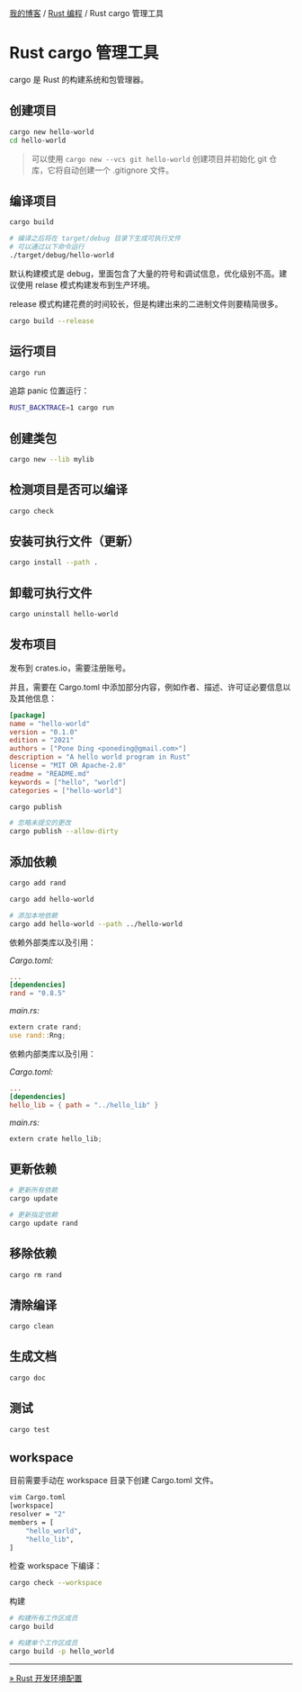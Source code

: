 [我的博客](../_index.md) / [Rust 编程](_index.md) / Rust cargo 管理工具

# Rust cargo 管理工具

cargo 是 Rust 的构建系统和包管理器。

## 创建项目

```bash
cargo new hello-world
cd hello-world
```

> 可以使用 `cargo new --vcs git hello-world` 创建项目并初始化 git 仓库，它将自动创建一个 .gitignore 文件。

## 编译项目

```bash
cargo build

# 编译之后将在 target/debug 目录下生成可执行文件
# 可以通过以下命令运行
./target/debug/hello-world
```

默认构建模式是 debug，里面包含了大量的符号和调试信息，优化级别不高。建议使用 relase 模式构建发布到生产环境。

release 模式构建花费的时间较长，但是构建出来的二进制文件则要精简很多。

```bash
cargo build --release
```

## 运行项目

```bash
cargo run
```

追踪 panic 位置运行：

```bash
RUST_BACKTRACE=1 cargo run
```

## 创建类包

```bash
cargo new --lib mylib
```

## 检测项目是否可以编译

```bash
cargo check
```

## 安装可执行文件（更新）

```bash
cargo install --path .
```

## 卸载可执行文件

```bash
cargo uninstall hello-world
```

## 发布项目

发布到 crates.io，需要注册账号。

并且，需要在 Cargo.toml 中添加部分内容，例如作者、描述、许可证必要信息以及其他信息：

```toml
[package]
name = "hello-world"
version = "0.1.0"
edition = "2021"
authors = ["Pone Ding <poneding@gmail.com>"]
description = "A hello world program in Rust"
license = "MIT OR Apache-2.0"
readme = "README.md"
keywords = ["hello", "world"]
categories = ["hello-world"]
```

```bash
cargo publish

# 忽略未提交的更改
cargo publish --allow-dirty
```

## 添加依赖

```bash
cargo add rand

cargo add hello-world

# 添加本地依赖
cargo add hello-world --path ../hello-world
```

依赖外部类库以及引用：

*Cargo.toml:*

```toml
...
[dependencies]
rand = "0.8.5"
```

*main.rs:*

```rs
extern crate rand;  
use rand::Rng;
```

依赖内部类库以及引用：

*Cargo.toml:*

```toml
...
[dependencies]
hello_lib = { path = "../hello_lib" }
```

*main.rs:*

```rs
extern crate hello_lib;
```

## 更新依赖

```bash
# 更新所有依赖
cargo update

# 更新指定依赖
cargo update rand
```

## 移除依赖

```bash
cargo rm rand
```

## 清除编译

```bash
cargo clean
```

## 生成文档

```bash
cargo doc
```

## 测试

```bash
cargo test
```

## workspace

目前需要手动在 workspace 目录下创建 Cargo.toml 文件。

```bash
vim Cargo.toml
[workspace]
resolver = "2"
members = [
	"hello_world",
	"hello_lib",
]
```

检查 workspace 下编译：

```bash
cargo check --workspace
```

构建

```bash
# 构建所有工作区成员
cargo build

# 构建单个工作区成员
cargo build -p hello_world
```

---
[» Rust 开发环境配置](dev-env-config.md)
